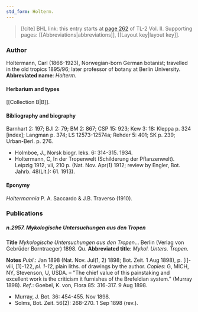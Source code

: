 ```yaml
---
std_form: Holterm.
---
```


> [!cite] BHL link: this entry starts at [page 262](https://www.biodiversitylibrary.org/page/33068504) of TL-2 Vol. II.
> Supporting pages: [[Abbreviations|abbreviations]], [[Layout key|layout key]].

### Author

Holtermann, Carl (1866-1923), Norwegian-born German botanist; travelled in the old tropics 1895/96; later professor of botany at Berlin University. 
**Abbreviated name**: *Holterm.*

#### Herbarium and types

[[Collection B|B]].

#### Bibliography and biography

Barnhart 2: 197; BJI 2: 79; BM 2: 867; CSP 15: 923; Kew 3: 18: Kleppa p. 324 \[index\]; Langman p. 374; LS 12573-12574a; Rehder 5: 401; SK p. 239; Urban-Berl. p. 276.
- Holmboe, J., Norsk biogr. leks. 6: 314-315. 1934.
- Holtermann, C, In der Tropenwelt (Schilderung der Pflanzenwelt). Leipzig 1912, vii, 210 p. (Nat. Nov. Apr(1) 1912; review by Engler, Bot. Jahrb. 48(Lit.): 61. 1913).

#### Eponymy

*Holtermannia* P. A. Saccardo & J.B. Traverso (1910).

### Publications

##### n.2957. Mykologische Untersuchungen aus den Tropen

**Title**
*Mykologische Untersuchungen aus den Tropen*... Berlin (Verlag von Gebrüder Borntraeger) 1898. Qu.
**Abbreviated title**: *Mykol. Unters. Tropen*.

**Notes**
*Publ*.: Jan 1898 (Nat. Nov. Jul(1, 2) 1898; Bot. Zeit. 1 Aug 1898), p. \[i\]-viii, \[1\]-122, *pl. 1-12*, plain liths. of drawings by the author. *Copies*: G, MICH, NY, Stevenson, U, USDA. – "The chief value of this painstaking and excellent work is the criticism it furnishes of the Brefeldian system." (Murray 1898).
*Ref*.: Goebel, K. von, Flora 85: 316-317. 9 Aug 1898.
- Murray, J. Bot. 36: 454-455. Nov 1898.
- Solms, Bot. Zeit. 56(2): 268-270. 1 Sep 1898 (rev.).

